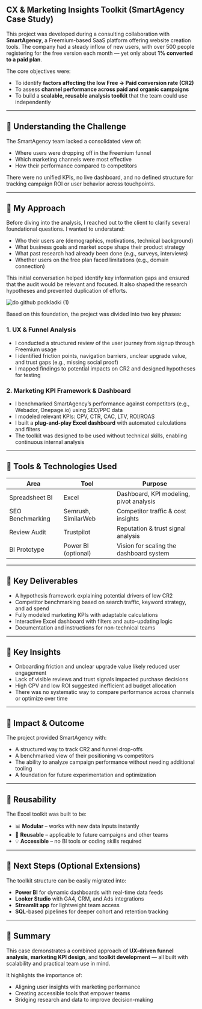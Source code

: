 ## CX & Marketing Insights Toolkit (SmartAgency Case Study)

This project was developed during a consulting collaboration with **SmartAgency**, a Freemium-based SaaS platform offering website creation tools. The company had a steady inflow of new users, with over 500 people registering for the free version each month — yet only about **1% converted to a paid plan**.

The core objectives were:
- To identify **factors affecting the low Free → Paid conversion rate (CR2)**
- To assess **channel performance across paid and organic campaigns**
- To build a **scalable, reusable analysis toolkit** that the team could use independently

---

## 🔸  Understanding the Challenge

The SmartAgency team lacked a consolidated view of:
- Where users were dropping off in the Freemium funnel
- Which marketing channels were most effective
- How their performance compared to competitors

There were no unified KPIs, no live dashboard, and no defined structure for tracking campaign ROI or user behavior across touchpoints.

---

## 🔸  My Approach

Before diving into the analysis, I reached out to the client to clarify several foundational questions. I wanted to understand:
- Who their users are (demographics, motivations, technical background)
- What business goals and market scope shape their product strategy
- What past research had already been done (e.g., surveys, interviews)
- Whether users on the free plan faced limitations (e.g., domain connection)

This initial conversation helped identify key information gaps and ensured that the audit would be relevant and focused. It also shaped the research hypotheses and prevented duplication of efforts.

![do github podkladki (1)](https://github.com/user-attachments/assets/68c1d445-c328-4df3-aca1-55a060cf35a4)




Based on this foundation, the project was divided into two key phases:

### 1. UX & Funnel Analysis
- I conducted a structured review of the user journey from signup through Freemium usage
- I identified friction points, navigation barriers, unclear upgrade value, and trust gaps (e.g., missing social proof)
- I mapped findings to potential impacts on CR2 and designed hypotheses for testing

### 2. Marketing KPI Framework & Dashboard
- I benchmarked SmartAgency’s performance against competitors (e.g., Webador, Onepage.io) using SEO/PPC data
- I modeled relevant KPIs: CPV, CTR, CAC, LTV, ROI/ROAS
- I built a **plug-and-play Excel dashboard** with automated calculations and filters
- The toolkit was designed to be used without technical skills, enabling continuous internal analysis

---

## 🔸  Tools & Technologies Used

| Area              | Tool               | Purpose                                 |
|-------------------|--------------------|------------------------------------------|
| Spreadsheet BI    | Excel              | Dashboard, KPI modeling, pivot analysis  |
| SEO Benchmarking  | Semrush, SimilarWeb| Competitor traffic & cost insights       |
| Review Audit      | Trustpilot         | Reputation & trust signal analysis       |
| BI Prototype      | Power BI (optional)| Vision for scaling the dashboard system  |

---

## 🔸  Key Deliverables

- A hypothesis framework explaining potential drivers of low CR2
- Competitor benchmarking based on search traffic, keyword strategy, and ad spend
- Fully modeled marketing KPIs with adaptable calculations
- Interactive Excel dashboard with filters and auto-updating logic
- Documentation and instructions for non-technical teams

---

## 🔸  Key Insights

- Onboarding friction and unclear upgrade value likely reduced user engagement
- Lack of visible reviews and trust signals impacted purchase decisions
- High CPV and low ROI suggested inefficient ad budget allocation
- There was no systematic way to compare performance across channels or optimize over time

---

## 🔸  Impact & Outcome

The project provided SmartAgency with:

- A structured way to track CR2 and funnel drop-offs
- A benchmarked view of their positioning vs competitors
- The ability to analyze campaign performance without needing additional tooling
- A foundation for future experimentation and optimization

---

## 🔸  Reusability

The Excel toolkit was built to be:
- 📊 **Modular** – works with new data inputs instantly
- 🔁 **Reusable** – applicable to future campaigns and other teams
- 💡 **Accessible** – no BI tools or coding skills required

---

## 🔸  Next Steps (Optional Extensions)

The toolkit structure can be easily migrated into:
- **Power BI** for dynamic dashboards with real-time data feeds
- **Looker Studio** with GA4, CRM, and Ads integrations
- **Streamlit app** for lightweight team access
- **SQL**-based pipelines for deeper cohort and retention tracking

---

## 🔸  Summary

This case demonstrates a combined approach of **UX-driven funnel analysis**, **marketing KPI design**, and **toolkit development** — all built with scalability and practical team use in mind.

It highlights the importance of:
- Aligning user insights with marketing performance
- Creating accessible tools that empower teams
- Bridging research and data to improve decision-making




